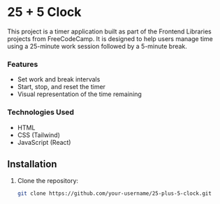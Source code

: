 
# 25 + 5 Clock

This project is a timer application built as part of the Frontend Libraries projects from FreeCodeCamp. It is designed to help users manage time using a 25-minute work session followed by a 5-minute break.

### Features

- Set work and break intervals
- Start, stop, and reset the timer
- Visual representation of the time remaining

### Technologies Used

- HTML
- CSS (Tailwind)
- JavaScript (React)

## Installation

1. Clone the repository:
   ```bash
   git clone https://github.com/your-username/25-plus-5-clock.git
